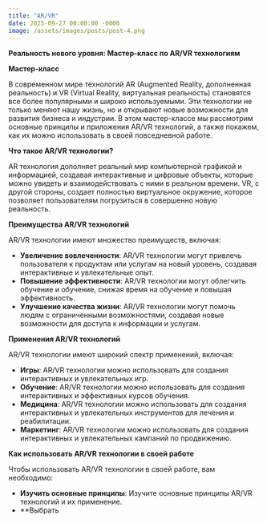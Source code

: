 ```yaml
---
title: "AR/VR"
date: 2025-09-27 00:00:00 -0000
image: /assets/images/posts/post-4.png
---
```

**Реальность нового уровня: Мастер-класс по AR/VR технологиям**

**Мастер-класс**

В современном мире технологий AR (Augmented Reality, дополненная реальность) и VR (Virtual Reality, виртуальная реальность) становятся все более популярными и широко используемыми. Эти технологии не только меняют нашу жизнь, но и открывают новые возможности для развития бизнеса и индустрии. В этом мастер-классе мы рассмотрим основные принципы и приложения AR/VR технологий, а также покажем, как их можно использовать в своей повседневной работе.

**Что такое AR/VR технологии?**

AR технология дополняет реальный мир компьютерной графикой и информацией, создавая интерактивные и цифровые объекты, которые можно увидеть и взаимодействовать с ними в реальном времени. VR, с другой стороны, создает полностью виртуальное окружение, которое позволяет пользователям погрузиться в совершенно новую реальность.

**Преимущества AR/VR технологий**

AR/VR технологии имеют множество преимуществ, включая:

- **Увеличение вовлеченности**: AR/VR технологии могут привлечь пользователя к продуктам или услугам на новый уровень, создавая интерактивные и увлекательные опыт.
- **Повышение эффективности**: AR/VR технологии могут облегчить обучение и обучение, снижая время на обучение и повышая эффективность.
- **Улучшение качества жизни**: AR/VR технологии могут помочь людям с ограниченными возможностями, создавая новые возможности для доступа к информации и услугам.

**Применения AR/VR технологий**

AR/VR технологии имеют широкий спектр применений, включая:

- **Игры**: AR/VR технологии можно использовать для создания интерактивных и увлекательных игр.
- **Обучение**: AR/VR технологии можно использовать для создания интерактивных и эффективных курсов обучения.
- **Медицина**: AR/VR технологии можно использовать для создания интерактивных и увлекательных инструментов для лечения и реабилитации.
- **Маркетинг**: AR/VR технологии можно использовать для создания интерактивных и увлекательных кампаний по продвижению.

**Как использовать AR/VR технологии в своей работе**

Чтобы использовать AR/VR технологии в своей работе, вам необходимо:

- **Изучить основные принципы**: Изучите основные принципы AR/VR технологий и их применение.
- **Выбрать
